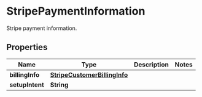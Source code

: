 

# StripePaymentInformation

Stripe payment information.

## Properties

| Name | Type | Description | Notes |
|------------ | ------------- | ------------- | -------------|
|**billingInfo** | [**StripeCustomerBillingInfo**](StripeCustomerBillingInfo.md) |  |  |
|**setupIntent** | **String** |  |  |



